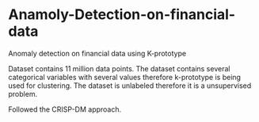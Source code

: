 # Anamoly-Detection-on-financial-data
Anomaly detection on financial data using K-prototype

Dataset contains 11 million data points.
The dataset contains several categorical variables with several values therefore k-prototype is being used for clustering.
The dataset is unlabeled therefore it is a unsupervised problem.

Followed the CRISP-DM approach.


